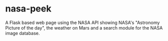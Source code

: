 # nasa-peek
A Flask based web page using the NASA API showing NASA's "Astronomy Picture of the day", the weather on Mars and a search module for the NASA image database.
